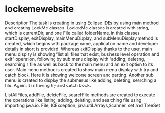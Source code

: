 # lockemewebsite
Description
The task is creating in using Eclipse IDEs by using main method and creating LockMe classes.
LockedMe classes is created with string, which is currentDir, and one File called folderName. in this classes startDisplay, exitDisplay, mainMenuDisplay, and subMenuDisplay method is created, which begins with package name, application name and developer details in short is provided. Whereas exitDisplay thanks to the user, main menu display is showing “list all files that exist, business level operation and exit” operation, following by sub menu display with “adding, deleting, searching a file as well as back to the main menu and an exit option to its user.
Main menu method is created to show main menu display with try and catch block. Here it is showing welcome screen and parting. Another sub menu is created to display the submenus like adding, deleting, searching a file. Again, it is having try and catch block.


ListAllFiles, addFile, deleteFile, searchFile methods are created to execute the operations like listing, adding, deleting, and searching file using importing java.io. File, IOException, java.util.Arrays,Scanner, set and TreeSet
